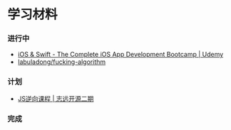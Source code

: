 # 学习材料
### 进行中
- [iOS & Swift - The Complete iOS App Development Bootcamp | Udemy](https://www.udemy.com/course/ios-13-app-development-bootcamp/)
- [labuladong/fucking-algorithm](https://github.com/labuladong/fucking-algorithm)
### 计划
- [JS逆向课程 | 志远开源二期](https://www.bilibili.com/video/BV1t94y1f7Ex/?spm_id_from=333.999.0.0&vd_source=a14ab2bc67d3d677ad45d76b3ccbe837)
### 完成
